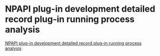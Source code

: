 # NPAPI plug-in development detailed record plug-in running process analysis
[NPAPI plug-in development detailed record plug-in running process analysis](https://aiwithcloud.com/2022/09/19/npapi_plug_in_development_detailed_record_plug_in_running_process_analysis/)